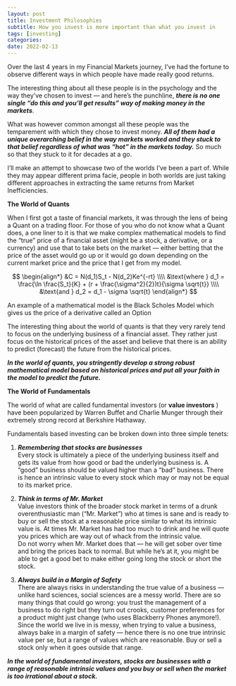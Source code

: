 ```yaml
---
layout: post
title: Investment Philosophies
subtitle: How you invest is more important than what you invest in
tags: [investing]
categories: 
date: 2022-02-13
---
```


Over the last 4 years in my Financial Markets journey, I’ve had the fortune to observe different ways in which people have made really good returns. 

The interesting thing about all these people is in the psychology and the way they’ve chosen to invest — and here’s the punchline, _**there is no one single “do this and you’ll get results” way of making money in the markets**_. 

What was however common amongst all these people was the temparement with which they chose to invest money. _**All of them had a unique overarching belief in the way markets worked and they stuck to that belief regardless of what was “hot” in the markets today.**_ So much so that they stuck to it for decades at a go.

I’ll make an attempt to showcase two of the worlds I’ve been a part of. While they may appear different prima facie, people in both worlds are just taking different approaches in extracting the same returns from Market Inefficiencies.

 **The World of Quants**

When I first got a taste of financial markets, it was through the lens of being a Quant on a trading floor. For those of you who do not know what a Quant does, a one liner to it is that we make complex mathematical models to find the “true” price of a financial asset (might be a stock, a derivative, or a currency) and use that to take bets on the market — either betting that the price of the asset would go up or it would go down depending on the current market price and the price that I get from my model.

$$
\begin{align*}
&C = N(d_1)S_t - N(d_2)Ke^{-rt} \\\\
&\text{where } d_1 = \frac{\ln \frac{S_t}{K} + (r + \frac{\sigma^2}{2})t}{\sigma \sqrt{t}} \\\\
&\text{and } d_2 = d_1 - \sigma \sqrt{t}
\end{align*}
$$

An example of a mathematical model is the Black Scholes Model which gives us the price of a derivative called an Option

The interesting thing about the world of quants is that they very rarely tend to focus on the underlying business of a financial asset. They rather just focus on the historical prices of the asset and believe that there is an ability to predict (forecast) the future from the historical prices.

  _**In the world of quants, you stringently develop a strong robust mathematical model based on historical prices and put all your faith in the model to predict the future.**_

 **The World of Fundamentals**

The world of what are called fundamental investors (or **value investors** ) have been popularized by Warren Buffet and Charlie Munger through their extremely strong record at Berkshire Hathaway.

Fundamentals based investing can be broken down into three simple tenets: 

  1. _**Remembering that stocks are businesses**_  
Every stock is ultimately a piece of the underlying business itself and gets its value from how good or bad the underlying business is. A “good” business should be valued higher than a “bad” business. There is hence an intrinsic value to every stock which may or may not be equal to its market price.  


  2.  _**Think in terms of Mr. Market**_\
Value investors think of the broader stock market in terms of a drunk overenthusiastic man (“Mr. Market”) who at times is sane and is ready to buy or sell the stock at a reasonable price similar to what its intrinsic value is. At times Mr. Market has had too much to drink and he will quote you prices which are way out of whack from the intrinsic value.   
Do not worry when Mr. Market does that — he will get sober over time and bring the prices back to normal. But while he’s at it, you might be able to get a good bet to make either going long the stock or short the stock.

  3.  _**Always build in a Margin of Safety**_  
There are always risks in understanding the true value of a business — unlike hard sciences, social sciences are a messy world. There are so many things that could go wrong: you trust the management of a business to do right but they turn out crooks, customer preferences for a product might just change (who uses Blackberry Phones anymore!).  
Since the world we live in is messy, when trying to value a business, always bake in a margin of safety — hence there is no one true intrinsic value per se, but a range of values which are reasonable. Buy or sell a stock only when it goes outside that range.




 _**In the world of fundamental investors, stocks are businesses with a range of reasonable intrinsic values and you buy or sell when the market is too irrational about a stock.**_